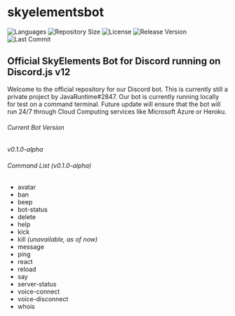 # skyelementsbot

![Languages](https://img.shields.io/github/languages/top/javaruntimemc/skyelementsbot) ![Repository Size](https://img.shields.io/github/repo-size/javaruntimemc/skyelementsbot) ![License](https://img.shields.io/github/license/javaruntimemc/skyelementsbot) ![Release Version](https://img.shields.io/github/v/release/javaruntimemc/skyelementsbot?include_prereleases) ![Last Commit](https://img.shields.io/github/last-commit/javaruntimemc/skyelementsbot)

## Official SkyElements Bot for Discord running on Discord.js v12

Welcome to the official repository for our Discord bot. This is currently still a private project by JavaRuntime#2847. Our bot is currently running locally for test on a command terminal. Future update will ensure that the bot will run 24/7 through Cloud Computing services like Microsoft Azure or Heroku.

###### Current Bot Version
*v0.1.0-alpha*

###### Command List (v0.1.0-alpha)

* avatar
* ban
* beep
* bot-status
* delete
* help
* kick
* kill *(unavailable, as of now)*
* message
* ping
* react
* reload
* say
* server-status
* voice-connect
* voice-disconnect
* whois
